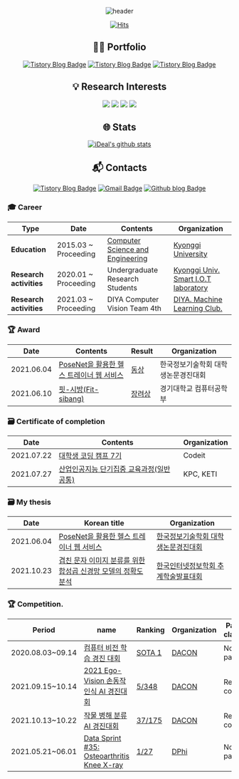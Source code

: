 <div align="center">

![header](https://capsule-render.vercel.app/api?type=soft&color=auto&height=170&section=header&text=%20Lee%20Sangmin%20&fontSize=50)

[![Hits](https://hits.seeyoufarm.com/api/count/incr/badge.svg?url=https%3A%2F%2Fgithub.com%2Fd9249&count_bg=%23F73838&title_bg=%23555555&icon=github.svg&icon_color=%23FFFFFF&title=Hits&edge_flat=false)](https://hits.seeyoufarm.com)

</div>

<div align="center">
  
## 💁🏻 Portfolio
[![Tistory Blog Badge](http://img.shields.io/badge/-Notion-black?style=flat-square&logo=notion&link=https://d9249.github.io/)](https://www.notion.so/Portfolio-428c68302b6b430c98caca3293edb3bc)
[![Tistory Blog Badge](http://img.shields.io/badge/-Github-black?style=flat-square&logo=github&link=https://d9249.github.io/)](https://github.com/d9249/Portfolio)
[![Tistory Blog Badge](http://img.shields.io/badge/-DACON-black?style=flat-square&link=https://dacon.io/myprofile/423689/home/)](https://dacon.io/myprofile/423689/home)

## 💡 Research Interests

<img src="https://img.shields.io/badge/Deep_Learing-000000?style=flat-square&logo=Deep_Learing&logoColor=white"/></a>
<img src="https://img.shields.io/badge/Generative_Adversarial_Network-000000?style=flat-square&logo=Generative_Adversarial_Network&logoColor=white"/></a>
<img src="https://img.shields.io/badge/Convolutional_Neural_Network-000000?style=flat-square&logo=Convolutional_Neural_Network&logoColor=white"/></a>
<img src="https://img.shields.io/badge/Computer_Vision-000000?style=flat-square&logo=Computer_Vision&logoColor=white"/></a>

## :globe_with_meridians: Stats

[![iDeal's github stats](https://github-readme-stats.vercel.app/api?username=d9249&show_icons=true&count_private=true&theme=dark)](https://github.com/anuraghazra/github-readme-stats)

## :mailbox_with_mail: Contacts
[![Tistory Blog Badge](http://img.shields.io/badge/-Tistory%20blog-black?style=flat-square&logo=blog&link=https://d9249.github.io/)](https://d9249.tistory.com)
[![Gmail Badge](https://img.shields.io/badge/Gmail-d14836?style=flat-square&logo=Gmail&logoColor=white&link=mailto:d9249@kyonggi.ac.kr)](mailto:d9249@kyonggi.ac.kr)
[![Github blog Badge](http://img.shields.io/badge/-Github%20blog-black?style=flat-square&logo=github&link=https://d9249.github.io/)](https://d9249.github.io/)

</div>
  
### :mortar_board: Career

| **Type** | **Date**| **Contents**| **Organization**|
|---|---|---|---|
| **Education** | 2015.03 ~ Proceeding | [Computer Science and Engineering](http://cs.kyonggi.ac.kr:8080/Index) | [Kyonggi University](http://www.kyonggi.ac.kr/) |
| **Research activities** | 2020.01 ~ Proceeding | Undergraduate Research Students | [Kyonggi Univ. Smart I.O.T laboratory](https://netlab.kyonggi.ac.kr/) |
| **Research activities** | 2021.03 ~ Proceeding | DIYA Computer Vision Team 4th | [DIYA. Machine Learning Club.](https://blog.diyaml.com/) |
  

### :trophy: Award
  
| **Date** | **Contents** | **Result** | **Organization**|
|---|---|---|---|
|2021.06.04 | [PoseNet을 활용한 헬스 트레이너 웹 서비스](https://github.com/KGU-Code-15/fit-sibang/blob/main/Develop%20docs/PoseNet%EC%9D%84%20%ED%99%9C%EC%9A%A9%ED%95%9C%20%ED%97%AC%EC%8A%A4%20%ED%8A%B8%EB%A0%88%EC%9D%B4%EB%84%88%20%EC%9B%B9%20%EC%84%9C%EB%B9%84%EC%8A%A4.pdf) | [동상](https://github.com/d9249/Portfolio/blob/main/Attachment/%5B16%5D%20%EB%8F%99%EC%83%81_%EC%9D%B4%EC%83%81%EB%AF%BC_PoseNet%EC%9D%84%20%ED%99%9C%EC%9A%A9%ED%95%9C%20%ED%97%AC%EC%8A%A4%20%ED%8A%B8%EB%A0%88%EC%9D%B4%EB%84%88%20%EC%9B%B9%20%EC%84%9C%EB%B9%84%EC%8A%A4.pdf) | 한국정보기술학회 대학생논문경진대회 |
|2021.06.10 | [핏-시방(Fit-sibang)](https://www.youtube.com/watch?v=GJUjvelC5Ys) | [장려상](https://github.com/KGU-Code-15/fit-sibang/blob/main/Develop%20docs/Code-15%20AI%E1%84%8F%E1%85%A5%E1%86%B7%E1%84%91%E1%85%B2%E1%84%90%E1%85%A5%E1%84%80%E1%85%A9%E1%86%BC%E1%84%92%E1%85%A1%E1%86%A8%E1%84%87%E1%85%AE%20%E1%84%8C%E1%85%A1%E1%86%BC%E1%84%85%E1%85%A7%E1%84%89%E1%85%A1%E1%86%BC.jpeg) | 경기대학교 컴퓨터공학부 |


### 🗃 Certificate of completion

| Date       | Contents                                                     | Organization |
| ---------- | ------------------------------------------------------------ | ------------ |
| 2021.07.22 | [대학생 코딩 캠프 7기](https://github.com/d9249/Undergraduate_researcher/blob/main/Certificate%20of%20completion/%EB%8C%80%EC%BD%94%EC%BA%A0_%EC%88%98%EB%A3%8C%EC%A6%9D_7%EA%B8%B0_%EC%9D%B4%EC%83%81%EB%AF%BC.pdf) | Codeit       |
| 2021.07.27 | [산업인공지능 단기집중 교육과정(일반공통)](https://github.com/d9249/Undergraduate_researcher/blob/main/Certificate%20of%20completion/%EC%82%B0%EC%97%85%EC%9D%B8%EA%B3%B5%EC%A7%80%EB%8A%A5%20%EB%8B%A8%EA%B8%B0%EC%A7%91%EC%A4%91%EA%B5%90%EC%9C%A1(%EC%9D%BC%EB%B0%98)%20%EC%88%98%EB%A3%8C%EC%A6%9D.jpg) | KPC, KETI    |
  
### 🗃 My thesis

| Date       | Korean title                                                 | Organization                        |
| ---------- | ------------------------------------------------------------ | ----------------------------------- |
| 2021.06.04 | [PoseNet을 활용한 헬스 트레이너 웹 서비스](https://github.com/d9249/Undergraduate_researcher/blob/main/2021%20%ED%95%9C%EA%B5%AD%EC%A0%95%EB%B3%B4%EA%B8%B0%EC%88%A0%ED%95%99%ED%9A%8C%20%EB%8C%80%ED%95%99%EC%83%9D%EB%85%BC%EB%AC%B8%EA%B2%BD%EC%A7%84%EB%8C%80%ED%9A%8C/PoseNet%EC%9D%84%20%ED%99%9C%EC%9A%A9%ED%95%9C%20%ED%97%AC%EC%8A%A4%20%ED%8A%B8%EB%A0%88%EC%9D%B4%EB%84%88%20%EC%9B%B9%20%EC%84%9C%EB%B9%84%EC%8A%A4.pdf)                     | [한국정보기술학회 대학생논문경진대회](https://www.dbpia.co.kr/journal/articleDetail?nodeId=NODE10569082&language=ko_KR) |
| 2021.10.23 | [겹친 문자 이미지 분류를 위한 합성곱 신경망 모델의 정확도 분석](https://github.com/d9249/Undergraduate_researcher/blob/main/2021%20%ED%95%9C%EA%B5%AD%EC%9D%B8%ED%84%B0%EB%84%B7%EC%A0%95%EB%B3%B4%ED%95%99%ED%9A%8C%20%EC%B6%94%EA%B3%84%ED%95%99%EC%88%A0%EB%B0%9C%ED%91%9C%EB%8C%80%ED%9A%8C/%EA%B2%B9%EC%B9%9C%20%EB%AC%B8%EC%9E%90%20%EC%9D%B4%EB%AF%B8%EC%A7%80%20%EB%B6%84%EB%A5%98%EB%A5%BC%20%EC%9C%84%ED%95%9C%20%ED%95%A9%EC%84%B1%EA%B3%B1%20%EC%8B%A0%EA%B2%BD%EB%A7%9D%20%EB%AA%A8%EB%8D%B8%EC%9D%98%20%EC%A0%95%ED%99%95%EB%8F%84%20%EB%B6%84%EC%84%9D.pdf) | [한국인터넷정보학회 추계학술발표대회](https://www.manuscriptlink.com/society/ksii/conference/fall2021) |

### :trophy: Competition.

| Period           | name                                                         | Ranking                                                      | Organization                         | Participation classification. |
| ---------------- | ------------------------------------------------------------ | ------------------------------------------------------------ | ------------------------------------ | ----------------------------- |
| 2020.08.03~09.14 | [컴퓨터 비전 학습 경진 대회](https://dacon.io/competitions/official/235626/overview/description) | [SOTA 1](https://github.com/d9249/DACON/tree/main/%EC%BB%B4%ED%93%A8%ED%84%B0%20%EB%B9%84%EC%A0%84%20%ED%95%99%EC%8A%B5%20%EA%B2%BD%EC%A7%84%20%EB%8C%80%ED%9A%8C/Voting%20ensemble(After%20parameter%20optimization)) | [DACON](https://dacon.io/)           | Non-regular participation.    |
| 2021.09.15~10.14 | [2021 Ego-Vision 손동작 인식 AI 경진대회](https://dacon.io/competitions/official/235805/overview/description) | [5/348](https://dacon.io/codeshare/3596)                     | [DACON](https://dacon.io/)           | Regular competition           |
| 2021.10.13~10.22 | [작물 병해 분류 AI 경진대회](https://dacon.io/competitions/official/235842/overview/description) | [37/175](https://dacon.io/competitions/official/235842/leaderboard) | [DACON](https://dacon.io/)           | Regular competition           |
| 2021.05.21~06.01 | [Data Sprint #35: Osteoarthritis Knee X-ray](https://dphi.tech/challenges/data-sprint-35-osteoarthritis-knee-x-ray/81/overview/about) | [1/27](https://dphi.tech/challenges/data-sprint-35-osteoarthritis-knee-x-ray/81/leaderboard/practice/) | [DPhi](https://dphi.tech/community/) | Non-regular participation.    |
